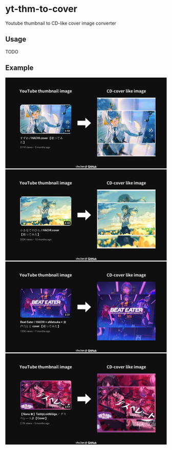 # yt-thm-to-cover

Youtube thumbnail to CD-like cover image converter

## Usage
TODO

## Example
![example01](https://github.com/chu3an/yt-thm-to-cover/blob/main/images/example01.jpg?raw=true)
![example02](https://github.com/chu3an/yt-thm-to-cover/blob/main/images/example02.jpg?raw=true)
![example03](https://github.com/chu3an/yt-thm-to-cover/blob/main/images/example03.jpg?raw=true)
![example04](https://github.com/chu3an/yt-thm-to-cover/blob/main/images/example04.jpg?raw=true)
